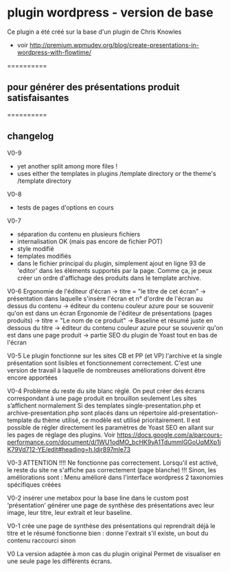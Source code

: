 # plugin wordpress - version de base

Ce plugin a été créé sur la base d'un plugin de Chris Knowles
 * voir http://premium.wpmudev.org/blog/create-presentations-in-wordpress-with-flowtime/

==========
## pour générer des présentations produit satisfaisantes


==========
## changelog

V0-9
* yet another split among more files ! 
* uses either the templates in plugins /template directory or the theme's /template directory

V0-8 
* tests de pages d'options en cours

V0-7
* séparation du contenu en plusieurs fichiers
* internalisation OK (mais pas encore de fichier POT)
* style modifié
* templates modifiés
* dans le fichier principal du plugin, simplement ajout en ligne 93 de 'editor' dans les éléments supportés
	par la page. Comme ça, je peux créer un ordre d'affichage des produits dans le template archive.
	
V0-6 
Ergonomie de l'éditeur d'écran 
	-> titre = "le titre de cet écran"
	-> présentation dans laquelle s'insère l'écran et n° d'ordre de l'écran au dessus du contenu
	-> éditeur du contenu couleur azure pour se souvenir qu'on est dans un écran
Ergonomie de l'éditeur de présentations (pages produits)
	-> titre = "Le nom de ce produit"
	-> Baseline et résumé juste en dessous du titre
	-> éditeur du contenu couleur azure pour se souvenir qu'on est dans une page produit
	-> partie SEO du plugin de Yoast tout en bas de l'écran

V0-5
Le plugin fonctionne sur les sites CB et PP (et VP)
l'archive et la single présentation sont lisibles et fonctionnement correctement. 
C'est une version de travail à laquelle de nombreuses améliorations doivent être encore apportées

V0-4
Problème du reste du site blanc réglé. 
On peut créer des écrans correspondant à une page produit en brouillon seulement
Les sites s’affichent normalement
Si des templates single-presentation.php et archive-presentation.php sont placés dans un répertoire ald-presentation-template du thème utilisé, ce modèle est utilisé prioritairement. 
Il est possible de régler directement les paramètres de Yoast SEO en allant sur les pages de réglage des plugins. Voir https://docs.google.com/a/parcours-performance.com/document/d/1WU1odMO_bcHK9yA1TdummlGGoUqMXp1jK79Vd712-YE/edit#heading=h.ldjr897mle73


 V0-3 
 ATTENTION !!!! 
 Ne fonctionne pas correctement. Lorsqu'il est activé, le reste du site ne s'affiche pas correctement
 (page blanche) !!!
 Sinon, les améliorations sont : 
 Menu amélioré dans l'interface wordpress
 2 taxonomies spécifiques créées
 
 
 V0-2
 insérer une metabox pour la base line dans le custom post ‘présentation’ 
 générer une page de synthèse des présentations avec leur image, leur titre, leur extrait et leur baseline.
 
 V0-1
 crée une page de synthèse des présentations qui reprendrait déjà le titre et le résumé
 fonctionne bien : donne l'extrait s'il existe, un bout du contenu raccourci sinon

 V0 
 La version adaptée à mon cas du plugin original
 Permet de visualiser en une seule page les différents écrans. 